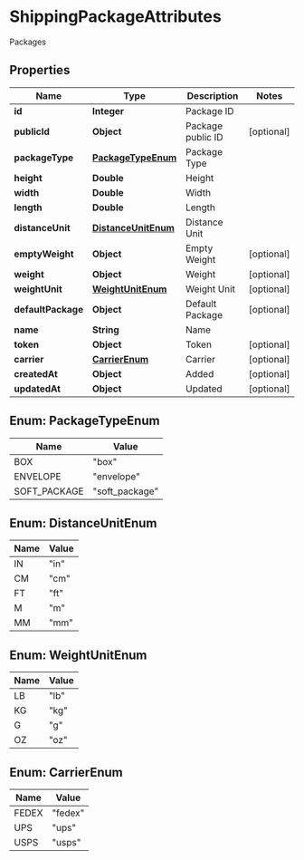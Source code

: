 

# ShippingPackageAttributes

Packages

## Properties

| Name | Type | Description | Notes |
|------------ | ------------- | ------------- | -------------|
|**id** | **Integer** | Package ID |  |
|**publicId** | **Object** | Package public ID |  [optional] |
|**packageType** | [**PackageTypeEnum**](#PackageTypeEnum) | Package Type |  |
|**height** | **Double** | Height |  |
|**width** | **Double** | Width |  |
|**length** | **Double** | Length |  |
|**distanceUnit** | [**DistanceUnitEnum**](#DistanceUnitEnum) | Distance Unit |  |
|**emptyWeight** | **Object** | Empty Weight |  [optional] |
|**weight** | **Object** | Weight |  [optional] |
|**weightUnit** | [**WeightUnitEnum**](#WeightUnitEnum) | Weight Unit |  [optional] |
|**defaultPackage** | **Object** | Default Package |  [optional] |
|**name** | **String** | Name |  |
|**token** | **Object** | Token |  [optional] |
|**carrier** | [**CarrierEnum**](#CarrierEnum) | Carrier |  [optional] |
|**createdAt** | **Object** | Added |  [optional] |
|**updatedAt** | **Object** | Updated |  [optional] |



## Enum: PackageTypeEnum

| Name | Value |
|---- | -----|
| BOX | &quot;box&quot; |
| ENVELOPE | &quot;envelope&quot; |
| SOFT_PACKAGE | &quot;soft_package&quot; |



## Enum: DistanceUnitEnum

| Name | Value |
|---- | -----|
| IN | &quot;in&quot; |
| CM | &quot;cm&quot; |
| FT | &quot;ft&quot; |
| M | &quot;m&quot; |
| MM | &quot;mm&quot; |



## Enum: WeightUnitEnum

| Name | Value |
|---- | -----|
| LB | &quot;lb&quot; |
| KG | &quot;kg&quot; |
| G | &quot;g&quot; |
| OZ | &quot;oz&quot; |



## Enum: CarrierEnum

| Name | Value |
|---- | -----|
| FEDEX | &quot;fedex&quot; |
| UPS | &quot;ups&quot; |
| USPS | &quot;usps&quot; |



